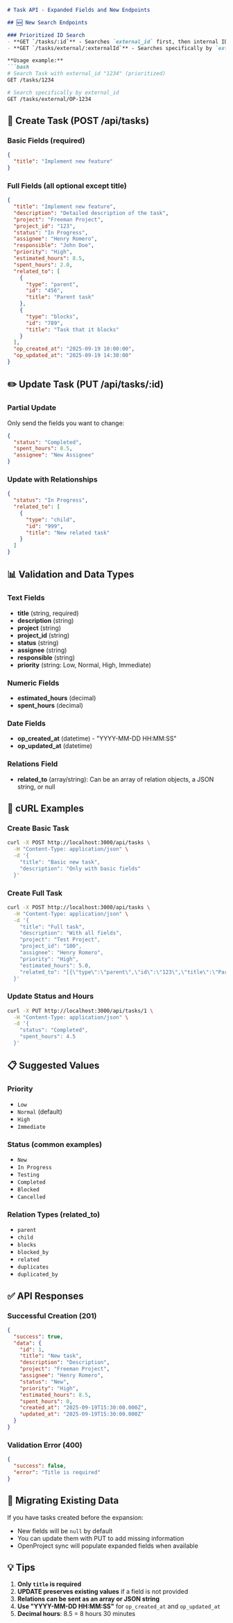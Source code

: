 ```markdown
# Task API - Expanded Fields and New Endpoints

## 🆕 New Search Endpoints

### Prioritized ID Search
- **GET `/tasks/:id`** - Searches `external_id` first, then internal ID
- **GET `/tasks/external/:externalId`** - Searches specifically by `external_id`

**Usage example:**
```bash
# Search Task with external_id "1234" (prioritized)
GET /tasks/1234

# Search specifically by external_id
GET /tasks/external/OP-1234
```

## 📝 Create Task (POST /api/tasks)

### Basic Fields (required)
```json
{
  "title": "Implement new feature"
}
```

### Full Fields (all optional except title)
```json
{
  "title": "Implement new feature",
  "description": "Detailed description of the task",
  "project": "Freeman Project",
  "project_id": "123",
  "status": "In Progress",
  "assignee": "Henry Romero",
  "responsible": "John Doe",
  "priority": "High",
  "estimated_hours": 8.5,
  "spent_hours": 2.0,
  "related_to": [
    {
      "type": "parent",
      "id": "456",
      "title": "Parent task"
    },
    {
      "type": "blocks",
      "id": "789",
      "title": "Task that it blocks"
    }
  ],
  "op_created_at": "2025-09-19 10:00:00",
  "op_updated_at": "2025-09-19 14:30:00"
}
```

## ✏️ Update Task (PUT /api/tasks/:id)

### Partial Update
Only send the fields you want to change:

```json
{
  "status": "Completed",
  "spent_hours": 8.5,
  "assignee": "New Assignee"
}
```

### Update with Relationships
```json
{
  "status": "In Progress",
  "related_to": [
    {
      "type": "child",
      "id": "999",
      "title": "New related task"
    }
  ]
}
```

## 📊 Validation and Data Types

### Text Fields
- **title** (string, required)
- **description** (string)
- **project** (string)
- **project_id** (string)
- **status** (string)
- **assignee** (string)
- **responsible** (string)
- **priority** (string: Low, Normal, High, Immediate)

### Numeric Fields
- **estimated_hours** (decimal)
- **spent_hours** (decimal)

### Date Fields
- **op_created_at** (datetime) - "YYYY-MM-DD HH:MM:SS"
- **op_updated_at** (datetime)

### Relations Field
- **related_to** (array/string): Can be an array of relation objects, a JSON string, or null

## 🎯 cURL Examples

### Create Basic Task
```bash
curl -X POST http://localhost:3000/api/tasks \
  -H "Content-Type: application/json" \
  -d '{
    "title": "Basic new task",
    "description": "Only with basic fields"
  }'
```

### Create Full Task
```bash
curl -X POST http://localhost:3000/api/tasks \
  -H "Content-Type: application/json" \
  -d '{
    "title": "Full task",
    "description": "With all fields",
    "project": "Test Project",
    "project_id": "100",
    "assignee": "Henry Romero",
    "priority": "High",
    "estimated_hours": 5.0,
    "related_to": "[{\"type\":\"parent\",\"id\":\"123\",\"title\":\"Parent task\"}]"
  }'
```

### Update Status and Hours
```bash
curl -X PUT http://localhost:3000/api/tasks/1 \
  -H "Content-Type: application/json" \
  -d '{
    "status": "Completed",
    "spent_hours": 4.5
  }'
```

## 📋 Suggested Values

### Priority
- `Low`
- `Normal` (default)
- `High`
- `Immediate`

### Status (common examples)
- `New`
- `In Progress`
- `Testing`
- `Completed`
- `Blocked`
- `Cancelled`

### Relation Types (related_to)
- `parent`
- `child`
- `blocks`
- `blocked_by`
- `related`
- `duplicates`
- `duplicated_by`

## ✅ API Responses

### Successful Creation (201)
```json
{
  "success": true,
  "data": {
    "id": 1,
    "title": "New task",
    "description": "Description",
    "project": "Freeman Project",
    "assignee": "Henry Romero",
    "status": "New",
    "priority": "High",
    "estimated_hours": 8.5,
    "spent_hours": 0,
    "created_at": "2025-09-19T15:30:00.000Z",
    "updated_at": "2025-09-19T15:30:00.000Z"
  }
}
```

### Validation Error (400)
```json
{
  "success": false,
  "error": "Title is required"
}
```

## 🔄 Migrating Existing Data

If you have tasks created before the expansion:
- New fields will be `null` by default
- You can update them with PUT to add missing information
- OpenProject sync will populate expanded fields when available

## 💡 Tips

1. **Only `title` is required**
2. **UPDATE preserves existing values** if a field is not provided
3. **Relations can be sent as an array or JSON string**
4. **Use "YYYY-MM-DD HH:MM:SS"** for `op_created_at` and `op_updated_at`
5. **Decimal hours**: 8.5 = 8 hours 30 minutes
